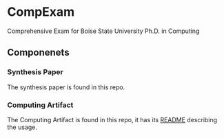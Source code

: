 # CompExam
Comprehensive Exam for Boise State University Ph.D. in Computing

## Componenets

### Synthesis Paper

The synthesis paper is found in this repo.

### Computing Artifact

The Computing Artifact is found in this repo, it has its [README](./README) describing the usage.


